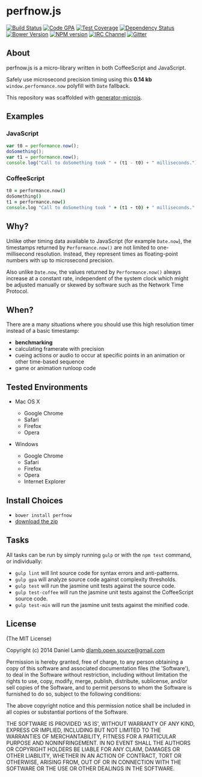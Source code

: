 # perfnow.js
[![Build Status][build-image]][build-url]
[![Code GPA][gpa-image]][gpa-url]
[![Test Coverage][coverage-image]][coverage-url]
[![Dependency Status][depstat-image]][depstat-url]
[![Bower Version][bower-image]][bower-url]
[![NPM version][npm-image]][npm-url]
[![IRC Channel][irc-image]][irc-url]
[![Gitter][gitter-image]][gitter-url]

## About

perfnow.js is a micro-library written in both CoffeeScript and JavaScript.

Safely use microsecond precision timing using this **0.14 kb** `window.performance.now` polyfill with `Date` fallback.

This repository was scaffolded with [generator-microjs](https://github.com/daniellmb/generator-microjs).

## Examples

### JavaScript

```JavaScript
var t0 = performance.now();
doSomething();
var t1 = performance.now();
console.log("Call to doSomething took " + (t1 - t0) + " milliseconds.")
```

### CoffeeScript

```CoffeeScript
t0 = performance.now()
doSomething()
t1 = performance.now()
console.log "Call to doSomething took " + (t1 - t0) + " milliseconds."
```

## Why?

Unlike other timing data available to JavaScript (for example `Date.now`), the timestamps returned by `Performance.now()` are not limited to one-millisecond resolution. Instead, they represent times as floating-point numbers with up to microsecond precision.

Also unlike `Date.now`, the values returned by `Performance.now()` always increase at a constant rate, independent of the system clock which might be adjusted manually or skewed by software such as the Network Time Protocol.

## When?

There are a many situations where you should use this high resolution timer instead of a basic timestamp:

- **benchmarking**
- calculating framerate with precision
- cueing actions or audio to occur at specific points in an animation or other time-based sequence
- game or animation runloop code

## Tested Environments

- Mac OS X
	- Google Chrome
	- Safari
	- Firefox
	- Opera

- Windows
	- Google Chrome
	- Safari
	- Firefox
	- Opera
	- Internet Explorer

## Install Choices

- `bower install perfnow`
- [download the zip](https://github.com/daniellmb/perfnow.js/archive/master.zip)

## Tasks

All tasks can be run by simply running `gulp` or with the `npm test` command, or individually:

  * `gulp lint` will lint source code for syntax errors and anti-patterns.
  * `gulp gpa` will analyze source code against complexity thresholds.
  * `gulp test` will run the jasmine unit tests against the source code.
  * `gulp test-coffee` will run the jasmine unit tests against the CoffeeScript source code.
  * `gulp test-min` will run the jasmine unit tests against the minified code.

## License

(The MIT License)

Copyright (c) 2014 Daniel Lamb dlamb.open.source@gmail.com

Permission is hereby granted, free of charge, to any person obtaining
a copy of this software and associated documentation files (the
'Software'), to deal in the Software without restriction, including
without limitation the rights to use, copy, modify, merge, publish,
distribute, sublicense, and/or sell copies of the Software, and to
permit persons to whom the Software is furnished to do so, subject to
the following conditions:

The above copyright notice and this permission notice shall be
included in all copies or substantial portions of the Software.

THE SOFTWARE IS PROVIDED 'AS IS', WITHOUT WARRANTY OF ANY KIND,
EXPRESS OR IMPLIED, INCLUDING BUT NOT LIMITED TO THE WARRANTIES OF
MERCHANTABILITY, FITNESS FOR A PARTICULAR PURPOSE AND NONINFRINGEMENT.
IN NO EVENT SHALL THE AUTHORS OR COPYRIGHT HOLDERS BE LIABLE FOR ANY
CLAIM, DAMAGES OR OTHER LIABILITY, WHETHER IN AN ACTION OF CONTRACT,
TORT OR OTHERWISE, ARISING FROM, OUT OF OR IN CONNECTION WITH THE
SOFTWARE OR THE USE OR OTHER DEALINGS IN THE SOFTWARE.



[build-url]: https://travis-ci.org/daniellmb/perfnow.js
[build-image]: http://img.shields.io/travis/daniellmb/perfnow.js.png

[gpa-url]: https://codeclimate.com/github/daniellmb/perfnow.js
[gpa-image]: https://codeclimate.com/github/daniellmb/perfnow.js.png

[coverage-url]: https://codeclimate.com/github/daniellmb/perfnow/code?sort=covered_percent&sort_direction=desc
[coverage-image]: https://codeclimate.com/github/daniellmb/perfnow.js/coverage.png

[depstat-url]: https://david-dm.org/daniellmb/perfnow.js
[depstat-image]: https://david-dm.org/daniellmb/perfnow.js.png?theme=shields.io

[issues-url]: https://github.com/daniellmb/perfnow.js/issues
[issues-image]: http://img.shields.io/github/issues/daniellmb/perfnow.png

[bower-url]: http://bower.io/search/?q=perfnow
[bower-image]: https://badge.fury.io/bo/perfnow.js.png

[downloads-url]: https://www.npmjs.org/package/perfnow
[downloads-image]: http://img.shields.io/npm/dm/perfnow.js.png

[npm-url]: https://www.npmjs.org/package/perfnow
[npm-image]: https://badge.fury.io/js/perfnow.js.png

[irc-url]: http://webchat.freenode.net/?channels=perfnow
[irc-image]: http://img.shields.io/badge/irc-%23perfnow-brightgreen.png

[gitter-url]: https://gitter.im/daniellmb/perfnow
[gitter-image]: http://img.shields.io/badge/gitter-daniellmb/perfnow-brightgreen.png

[tip-url]: https://www.gittip.com/daniellmb
[tip-image]: http://img.shields.io/gittip/daniellmb.png